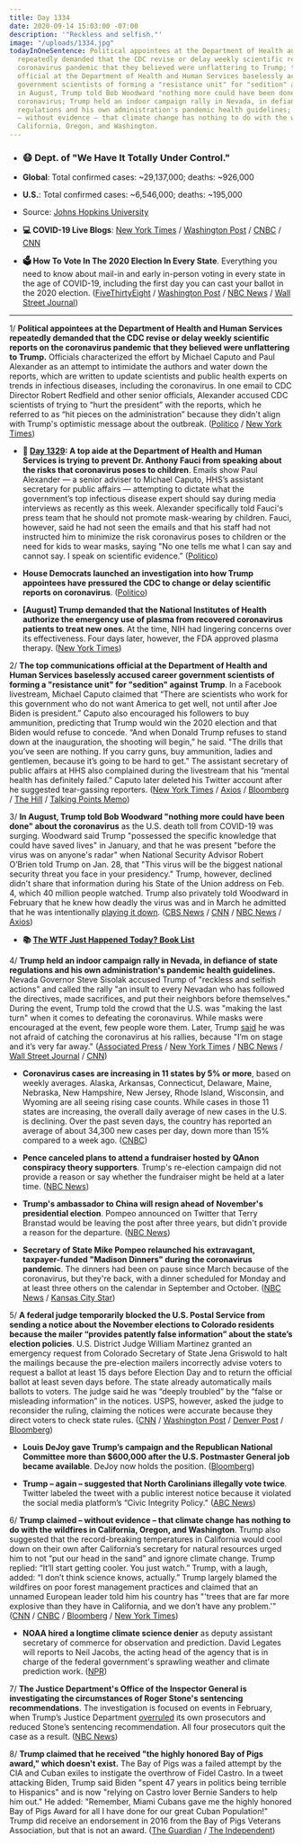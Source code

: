 ```yaml
---
title: Day 1334
date: 2020-09-14 15:03:00 -07:00
description: '"Reckless and selfish."'
image: "/uploads/1334.jpg"
todayInOneSentence: Political appointees at the Department of Health and Human Services
  repeatedly demanded that the CDC revise or delay weekly scientific reports on the
  coronavirus pandemic that they believed were unflattering to Trump; the top communications
  official at the Department of Health and Human Services baselessly accused career
  government scientists of forming a "resistance unit" for "sedition" against Trump;
  in August, Trump told Bob Woodward "nothing more could have been done" about the
  coronavirus; Trump held an indoor campaign rally in Nevada, in defiance of state
  regulations and his own administration's pandemic health guidelines; and Trump claimed
  – without evidence – that climate change has nothing to do with the wildfires in
  California, Oregon, and Washington.
---
```


* ### 😷 Dept. of "We Have It Totally Under Control."

* **Global**: Total confirmed cases: \~29,137,000; deaths: \~926,000

* **U.S.**: Total confirmed cases: \~6,546,000; deaths: \~195,000

* Source: [Johns Hopkins University](https://coronavirus.jhu.edu/map.html)

* **💻 COVID-19 Live Blogs**: [New York Times](https://www.nytimes.com/2020/09/14/world/covid-19-coronavirus.html?action=click&module=Top%20Stories&pgtype=Homepage) / [Washington Post](https://www.washingtonpost.com/nation/2020/09/14/coronavirus-covid-live-updates-us/) / [CNBC](https://www.cnbc.com/2020/09/14/coronavirus-live-updates.html) / [CNN](https://www.cnn.com/world/live-news/coronavirus-pandemic-09-14-20-intl/index.html)
* **🗳 How To Vote In The 2020 Election In Every State**. Everything you need to know about mail-in and early in-person voting in every state in the age of COVID-19, including the first day you can cast your ballot in the 2020 election. ([FiveThirtyEight](https://projects.fivethirtyeight.com/how-to-vote-2020/) / [Washington Post](https://www.washingtonpost.com/elections/2020/how-to-vote/) / [NBC News](https://www.nbcnews.com/specials/plan-your-vote-state-by-state-guide-voting-by-mail-early-in-person-voting-election/index.html?cid=bc_npd_nn_ms_np-1_200816) / [Wall Street Journal](https://www.wsj.com/articles/how-to-vote-by-mail-in-every-state-11597840923))


---

1/ **Political appointees at the Department of Health and Human Services repeatedly demanded that the CDC revise or delay weekly scientific reports on the coronavirus pandemic that they believed were unflattering to Trump.** Officials characterized the effort by Michael Caputo and Paul Alexander as an attempt to intimidate the authors and water down the reports, which are written to update scientists and public health experts on trends in infectious diseases, including the coronavirus. In one email to CDC Director Robert Redfield and other senior officials, Alexander accused CDC scientists of trying to “hurt the president” with the reports, which he referred to as “hit pieces on the administration” because they didn't align with Trump's optimistic message about the outbreak. ([Politico](https://www.politico.com/news/2020/09/11/exclusive-trump-officials-interfered-with-cdc-reports-on-covid-19-412809) / [New York Times](https://www.nytimes.com/2020/09/12/us/politics/trump-coronavirus-politics-cdc.html))

* **📌 [Day 1329](https://whatthefuckjusthappenedtoday.com/2020/09/09/day-1329/#4-a-top-aide-at-the-department-of-he): A top aide at the Department of Health and Human Services is trying to prevent Dr. Anthony Fauci from speaking about the risks that coronavirus poses to children**. Emails show Paul Alexander — a senior adviser to Michael Caputo, HHS’s assistant secretary for public affairs — attempting to dictate what the government’s top infectious disease expert should say during media interviews as recently as this week. Alexander specifically told Fauci's press team that he should not promote mask-wearing by children. Fauci, however, said he had not seen the emails and that his staff had not instructed him to minimize the risk coronavirus poses to children or the need for kids to wear masks, saying "No one tells me what I can say and cannot say. I speak on scientific evidence.” ([Politico](https://www.politico.com/news/2020/09/09/emails-show-hhs-muzzle-fauci-410861))

* **House Democrats launched an investigation into how Trump appointees have pressured the CDC to change or delay scientific reports on coronavirus**. ([Politico](https://www.politico.com/news/2020/09/14/democrats-investigate-trump-cdc-414272))

* **\[August\] Trump demanded that the National Institutes of Health authorize the emergency use of plasma from recovered coronavirus patients to treat new ones**. At the time, NIH had lingering concerns over its effectiveness. Four days later, however, the FDA approved plasma therapy. ([New York Times](https://www.nytimes.com/2020/09/12/us/politics/trump-coronavirus-treatment-vaccine.html))

2/ **The top communications official at the Department of Health and Human Services baselessly accused career government scientists of forming a "resistance unit" for "sedition" against Trump**. In a Facebook livestream, Michael Caputo claimed that “There are scientists who work for this government who do not want America to get well, not until after Joe Biden is president.” Caputo also encouraged his followers to buy ammunition, predicting that Trump would win the 2020 election and that Biden would refuse to concede. “And when Donald Trump refuses to stand down at the inauguration, the shooting will begin,” he said. "The drills that you’ve seen are nothing. If you carry guns, buy ammunition, ladies and gentlemen, because it’s going to be hard to get.” The assistant secretary of public affairs at HHS also complained during the livestream that his “mental health has definitely failed.” Caputo later deleted his Twitter account after he suggested tear-gassing reporters. ([New York Times](https://www.nytimes.com/2020/09/14/us/caputo-virus.html) / [Axios](https://www.axios.com/michael-caputo-hhs-cdc-sedition-62eeda84-9e49-49a2-a1bd-1a1acc654bbb.html) / [Bloomberg](https://www.bloomberg.com/news/articles/2020-09-14/top-trump-health-spokesman-deletes-twitter-account-after-rant?sref=MIBMEEoj) / [The Hill](https://thehill.com/policy/healthcare/516319-top-hhs-official-accuses-scientists-of-plotting-against-trump-tells) / [Talking Points Memo](https://talkingpointsmemo.com/news/michael-caputo-scientists-sedition-cdc-hhs-facebook))

3/ **In August, Trump told Bob Woodward "nothing more could have been done" about the coronavirus** as the U.S. death toll from COVID-19 was surging. Woodward said Trump "possessed the specific knowledge that could have saved lives" in January, and that he was present "before the virus was on anyone's radar" when National Security Advisor Robert O’Brien told Trump on Jan. 28, that "This virus will be the biggest national security threat you face in your presidency." Trump, however, declined didn't share that information during his State of the Union address on Feb. 4, which 40 million people watched. Trump also privately told Woodward in February that he knew how deadly the virus was and in March he admitted that he was intentionally [playing it down](https://whatthefuckjusthappenedtoday.com/2020/09/09/day-1329/#2-trump-privately-admitted-weeks-bef). ([CBS News](https://www.cbsnews.com/news/donald-trump-bob-woodward-rage-60-minutes-2020-09-13/) / [CNN](https://www.cnn.com/2020/09/14/politics/trump-bob-woodward-final-phone-call/index.html) / [NBC News](https://www.nbcnews.com/politics/2020-election/woodward-president-u-s-possessed-specific-knowledge-could-have-saved-n1240006) / [Axios](https://www.axios.com/trump-woodward-covid-19-60-minutes-interview-4ef4035f-a08e-4709-ba57-013fc8c5ab04.html))

* **📚 [The WTF Just Happened Today? Book List](https://www.amazon.com/shop/matt_kiser?listId=MX8CHE4TE8JY)**

4/ **Trump held an indoor campaign rally in Nevada, in defiance of state regulations and his own administration's pandemic health guidelines.** Nevada Governor Steve Sisolak accused Trump of "reckless and selfish actions" and called the rally "an insult to every Nevadan who has followed the directives, made sacrifices, and put their neighbors before themselves." During the event, Trump told the crowd that the U.S. was "making the last turn" when it comes to defeating the coronavirus. While masks were encouraged at the event, few people wore them. Later, Trump [said](https://www.reviewjournal.com/news/politics-and-government/nevada/in-exclusive-interview-trump-slams-sisolak-defends-indoor-rally-2121257/) he was not afraid of catching the coronavirus at his rallies, because "I’m on stage and it’s very far away." ([Associated Press](https://apnews.com/5d306f8176972692ce700b569b01cd73) / [New York Times](https://www.nytimes.com/live/2020/09/14/us/trump-vs-biden/trump-says-hes-not-afraid-of-catching-the-virus-at-his-rallies-im-on-stage-and-its-very-far-away) / [NBC News](https://www.nbcnews.com/politics/2020-election/reckless-selfish-nevada-gov-sisolak-slams-trump-holding-big-indoor-n1240001) / [Wall Street Journal](https://www.wsj.com/articles/trump-campaigns-indoor-nevada-rally-draws-governors-ire-11600059050) / [CNN](https://www.cnn.com/2020/09/13/politics/trump-indoor-rally-coronavirus-2020/index.html))

* **Coronavirus cases are increasing in 11 states by 5% or more**, based on weekly averages. Alaska, Arkansas, Connecticut, Delaware, Maine, Nebraska, New Hampshire, New Jersey, Rhode Island, Wisconsin, and Wyoming are all seeing rising case counts. While cases in those 11 states are increasing, the overall daily average of new cases in the U.S. is declining. Over the past seven days, the country has reported an average of about 34,300 new cases per day, down more than 15% compared to a week ago. ([CNBC](https://www.cnbc.com/2020/09/13/coronavirus-cases-are-growing-in-11-us-states.html))

* **Pence canceled plans to attend a fundraiser hosted by QAnon conspiracy theory supporters**. Trump's re-election campaign did not provide a reason or say whether the fundraiser might be held at a later time. ([NBC News](https://www.nbcnews.com/politics/politics-news/pence-drops-plan-go-fundraiser-hosted-qanon-backers-n1239964))

* **Trump's ambassador to China will resign ahead of November's presidential election**. Pompeo announced on Twitter that Terry Branstad would be leaving the post after three years, but didn't provide a reason for the departure. ([NBC News](https://www.nbcnews.com/news/world/trump-s-ambassador-china-unexpectedly-retiring-election-amid-high-tensions-n1239999))

* **Secretary of State Mike Pompeo relaunched his extravagant, taxpayer-funded "Madison Dinners" during the coronavirus pandemic**. The dinners had been on pause since March because of the coronavirus, but they're back, with a dinner scheduled for Monday and at least three others on the calendar in September and October. ([NBC News](https://www.nbcnews.com/politics/politics-news/pompeo-bringing-back-madison-dinners-mid-pandemic-n1239986) / [Kansas City Star](https://www.kansascity.com/news/politics-government/article245708845.html))

5/ **A federal judge temporarily blocked the U.S. Postal Service from sending a notice about the November elections to Colorado residents because the mailer “provides patently false information” about the state’s election policies**. U.S. District Judge William Martinez granted an emergency request from Colorado Secretary of State Jena Griswold to halt the mailings because the pre-election mailers incorrectly advise voters to request a ballot at least 15 days before Election Day and to return the official ballot at least seven days before. The state already automatically mails ballots to voters. The judge said he was “deeply troubled” by the “false or misleading information” in the notices. USPS, however, asked the judge to reconsider the ruling, claiming the notices were accurate because they direct voters to check state rules. ([CNN](https://www.cnn.com/2020/09/12/politics/colorado-voting-election-mailers-usps/index.html) / [Washington Post](https://www.washingtonpost.com/politics/colorado-election-mailer-usps/2020/09/14/1b9f7e7a-f696-11ea-a275-1a2c2d36e1f1_story.html) / [Denver Post](https://www.denverpost.com/2020/09/12/jena-griswold-usps-lawsuit-election-misinformation/) / [Bloomberg](https://www.bloomberg.com/news/articles/2020-09-14/usps-says-colorado-ruling-on-false-ballot-notices-is-too-late?sref=MIBMEEoj))

* **Louis DeJoy gave Trump’s campaign and the Republican National Committee more than $600,000 after the U.S. Postmaster General job became available**. DeJoy now holds the position. ([Bloomberg](https://www.bloomberg.com/news/articles/2020-09-14/dejoy-gave-600-000-to-gop-after-postmaster-job-opened-up?sref=MIBMEEoj))

* **Trump – again – suggested that North Carolinians illegally vote twice**. Twitter labeled the tweet with a public interest notice because it violated the social media platform’s “Civic Integrity Policy." ([ABC News](https://abcnews.go.com/Politics/twitter-flags-trump-tweet/story?id=72970494))

6/ **Trump claimed – without evidence – that climate change has nothing to do with the wildfires in California, Oregon, and Washington**. Trump also suggested that the record-breaking temperatures in California would cool down on their own after California’s secretary for natural resources urged him to not “put our head in the sand” and ignore climate change. Trump replied: “It’ll start getting cooler. You just watch.” Trump, with a laugh, added: “I don’t think science knows, actually.” Trump largely blamed the wildfires on poor forest management practices and claimed that an unnamed European leader told him his country has "'trees that are far more explosive than they have in California, and we don’t have any problem.'" ([CNN](https://www.cnn.com/2020/09/14/politics/donald-trump-wildfires-briefing-climate-change/index.html) / [CNBC](https://www.cnbc.com/2020/09/14/trump-challenged-on-climate-change-during-wildfire-briefing.html) / [Bloomberg](https://www.bloomberg.com/news/articles/2020-09-14/trump-says-europe-has-more-explosive-trees-than-california?sref=MIBMEEoj) / [New York Times](https://www.nytimes.com/2020/09/13/us/politics/california-fires-trump-climate-change.html))

* **NOAA hired a longtime climate science denier** as deputy assistant secretary of commerce for observation and prediction. David Legates will reports to Neil Jacobs, the acting head of the agency that is in charge of the federal government's sprawling weather and climate prediction work. ([NPR](https://www.npr.org/2020/09/12/912301325/longtime-climate-science-denier-hired-at-noaa))

7/ **The Justice Department's Office of the Inspector General is investigating the circumstances of Roger Stone's sentencing recommendations**. The investigation is focused on events in February, when Trump’s Justice Department [overruled](https://whatthefuckjusthappenedtoday.com/2020/02/11/day-1118/#1-trump%E2%80%99s-justice-department-will-ov) its own prosecutors and reduced Stone’s sentencing recommendation. All four prosecutors quit the case as a result. ([NBC News](https://www.nbcnews.com/politics/justice-department/justice-department-internal-watchdog-investigating-roger-stone-s-sentencing-say-n1240033))

8/ **Trump claimed that he received "the highly honored Bay of Pigs award," which doesn't exist.** The Bay of Pigs was a failed attempt by the CIA and Cuban exiles to instigate the overthrow of Fidel Castro. In a tweet attacking Biden, Trump said Biden "spent 47 years in politics being terrible to Hispanics" and is now "relying on Castro lover Bernie Sanders to help him out." He added: "Remember, Miami Cubans gave me the highly honored Bay of Pigs Award for all I have done for our great Cuban Population!" Trump did receive an endorsement in 2016 from the Bay of Pigs Veterans Association, but that is not an award. ([The Guardian](https://www.theguardian.com/us-news/2020/sep/13/trump-bay-of-pigs-award-florida-cuba-biden) / [The Independent](https://www.independent.co.uk/news/world/americas/us-politics/trump-twitter-bay-pigs-award-joe-biden-nobel-peace-prize-b435647.html))